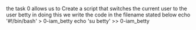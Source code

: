 the task 0 allows us to Create a script that switches the current user to the user betty
in doing this we write the code in the filename stated below
echo '#!/bin/bash' > 0-iam_betty
echo 'su betty' >> 0-iam_betty  
